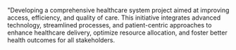 "Developing a comprehensive healthcare system project aimed at improving access, efficiency, and quality of care. This initiative integrates advanced technology, streamlined processes, and patient-centric approaches to enhance healthcare delivery, optimize resource allocation, and foster better health outcomes for all stakeholders.
